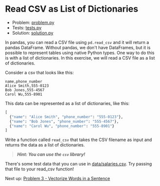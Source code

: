 # Read CSV as List of Dictionaries

- Problem: [problem.py](problem.py)
- Tests: [tests.py](tests.py)
- Solution: [solution.py](solution.py)

In pandas, you can read a CSV file using `pd.read_csv` and it will return a pandas DataFrame. Without pandas, we don't have DataFrames, but it is possible to represent tables using native Python types. One way to do this is with a list of dictionaries. In this exercise, we will read a CSV file as a list of dictionaries.

Consider a csv that looks like this:

```csv
name,phone_number
Alice Smith,555-0123
Bob Jones,555-4567
Carol Wu,555-8901
```

This data can be represented as a list of dictionaries, like this:

```python
[
  {"name": "Alice Smith", "phone_number": "555-0123"},
  {"name": "Bob Jones", "phone_number": "555-4567"},
  {"name": "Carol Wu", "phone_number": "555-8901"}
]
```

Write a function called `read_csv` that takes the CSV filename as input and returns the data as a list of dictionaries.

> **_Hint: You can use the `csv` library!_**

There's some test data that you can use in [data/salaries.csv](../data/salaries.csv). Try passing that file to your read_csv function!

Next up: [Problem 3 - Vectorize Words in a Sentence](../p5564/index.md)

